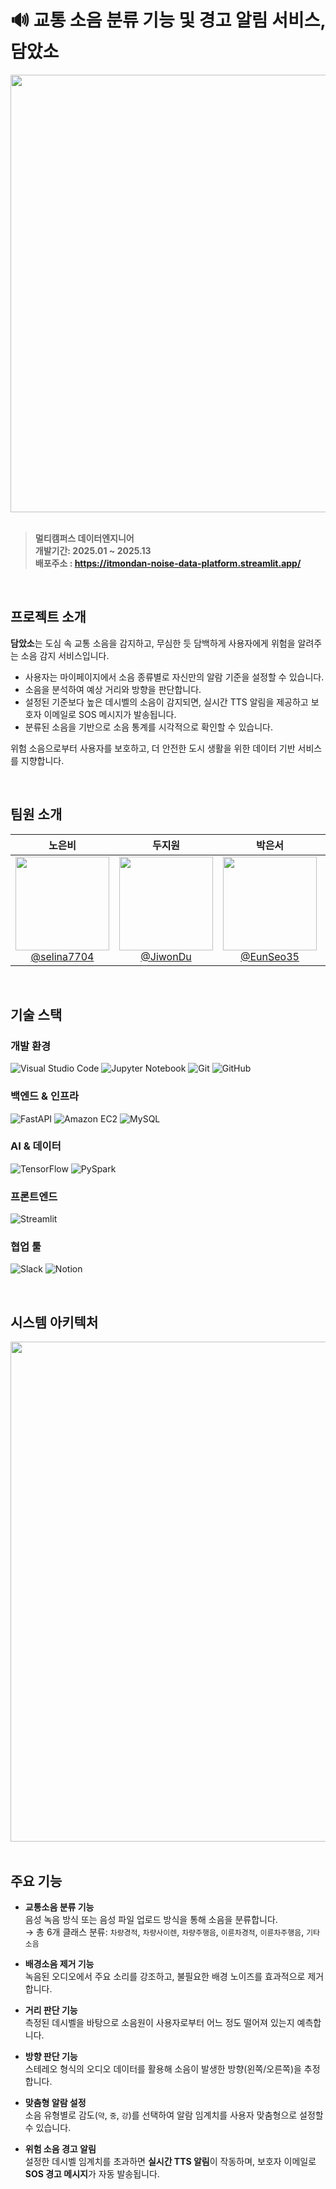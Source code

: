 # 🔊 교통 소음 분류 기능 및 경고 알림 서비스, 담았소 

<div align="center">
  <img src="https://github.com/user-attachments/assets/8b1cae0c-f7d9-4d9d-8e86-4d2036274026" width="700"/>
</div>


<br>

> **멀티캠퍼스 데이터엔지니어**  <br/> **개발기간: 2025.01 ~ 2025.13**  <br/> **배포주소 : https://itmondan-noise-data-platform.streamlit.app/**

<br>

## 프로젝트 소개
**담았소**는 도심 속 교통 소음을 감지하고, 무심한 듯 담백하게 사용자에게 위험을 알려주는 소음 감지 서비스입니다.

- 사용자는 마이페이지에서 소음 종류별로 자신만의 알람 기준을 설정할 수 있습니다.
- 소음을 분석하여 예상 거리와 방향을 판단합니다. 
- 설정된 기준보다 높은 데시벨의 소음이 감지되면, 실시간 TTS 알림을 제공하고 보호자 이메일로 SOS 메시지가 발송됩니다. 
- 분류된 소음을 기반으로 소음 통계를 시각적으로 확인할 수 있습니다.  

위험 소음으로부터 사용자를 보호하고, 더 안전한 도시 생활을 위한 데이터 기반 서비스를 지향합니다.

<br>

## 팀원 소개 

<div align="center">

| **노은비** | **두지원** | **박은서** | **엄기영** |
| :------: |  :------: | :------: | :------: |
| [<img src="https://avatars.githubusercontent.com/selina7704" height=150 width=150> <br/> @selina7704](https://github.com/selina7704) | [<img src="https://avatars.githubusercontent.com/JiwonDu" height=150 width=150> <br/> @JiwonDu](https://github.com/JiwonDu) | [<img src="https://avatars.githubusercontent.com/EunSeo35" height=150 width=150> <br/> @EunSeo35](https://github.com/EunSeo35) | [<img src="https://avatars.githubusercontent.com/Eomcoco" height=150 width=150> <br/> @Eomcoco](https://github.com/Eomcoco) |

</div>

<br>

## 기술 스택 

### 개발 환경
![Visual Studio Code](https://img.shields.io/badge/Visual%20Studio%20Code-007ACC?style=for-the-badge&logo=Visual%20Studio%20Code&logoColor=white)
![Jupyter Notebook](https://img.shields.io/badge/Jupyter%20Notebook-F37626?style=for-the-badge&logo=Jupyter&logoColor=white)
![Git](https://img.shields.io/badge/Git-F05032?style=for-the-badge&logo=Git&logoColor=white)
![GitHub](https://img.shields.io/badge/GitHub-181717?style=for-the-badge&logo=GitHub&logoColor=white)

### 백엔드 & 인프라
![FastAPI](https://img.shields.io/badge/FastAPI-009688?style=for-the-badge&logo=FastAPI&logoColor=white)
![Amazon EC2](https://img.shields.io/badge/Amazon%20EC2-FF9900?style=for-the-badge&logo=Amazon%20AWS&logoColor=white)
![MySQL](https://img.shields.io/badge/MySQL-4479A1?style=for-the-badge&logo=MySQL&logoColor=white)

### AI & 데이터
![TensorFlow](https://img.shields.io/badge/TensorFlow-FF6F00?style=for-the-badge&logo=TensorFlow&logoColor=white)
![PySpark](https://img.shields.io/badge/PySpark-E25A1C?style=for-the-badge&logo=Apache%20Spark&logoColor=white)

### 프론트엔드
![Streamlit](https://img.shields.io/badge/Streamlit-FF4B4B?style=for-the-badge&logo=Streamlit&logoColor=white)

### 협업 툴
![Slack](https://img.shields.io/badge/Slack-4A154B?style=for-the-badge&logo=Slack&logoColor=white)
![Notion](https://img.shields.io/badge/Notion-000000?style=for-the-badge&logo=Notion&logoColor=white)

<br>

## 시스템 아키텍처 

<div align="center">
  <img src="https://github.com/user-attachments/assets/74cfb413-ef99-4446-95fa-9934dbb13bec" width="800"/>
</div>

<br>

## 주요 기능 

- **교통소음 분류 기능**  
  음성 녹음 방식 또는 음성 파일 업로드 방식을 통해 소음을 분류합니다.  
  → 총 6개 클래스 분류: `차량경적`, `차량사이렌`, `차량주행음`, `이륜차경적`, `이륜차주행음`, `기타소음`

- **배경소음 제거 기능**  
  녹음된 오디오에서 주요 소리를 강조하고, 불필요한 배경 노이즈를 효과적으로 제거합니다.

- **거리 판단 기능**  
  측정된 데시벨을 바탕으로 소음원이 사용자로부터 어느 정도 떨어져 있는지 예측합니다.

- **방향 판단 기능**  
  스테레오 형식의 오디오 데이터를 활용해 소음이 발생한 방향(왼쪽/오른쪽)을 추정합니다.

- **맞춤형 알람 설정**  
  소음 유형별로 감도(`약`, `중`, `강`)를 선택하여 알람 임계치를 사용자 맞춤형으로 설정할 수 있습니다.

- **위험 소음 경고 알림**  
  설정한 데시벨 임계치를 초과하면 **실시간 TTS 알림**이 작동하며, 보호자 이메일로 **SOS 경고 메시지**가 자동 발송됩니다.








